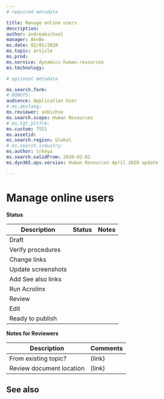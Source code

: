 ```yaml
---
# required metadata

title: Manage online users
description: 
author: andreabichsel
manager: AnnBe
ms.date: 02/01/2020
ms.topic: article
ms.prod: 
ms.service: dynamics-human-resources
ms.technology: 

# optional metadata

ms.search.form: 
# ROBOTS: 
audience: Application User
# ms.devlang: 
ms.reviewer: anbichse
ms.search.scope: Human Resources
# ms.tgt_pltfrm: 
ms.custom: 7521
ms.assetid: 
ms.search.region: Global
# ms.search.industry: 
ms.author: trkeya
ms.search.validFrom: 2020-02-01
ms.dyn365.ops.version: Human Resources April 2020 update

---
```


# Manage online users

**Status**

| Description | Status | Notes |
| --- | --- | --- |
| Draft |  |  |
| Verify procedures |  |  |
| Change links |  |  |
| Update screenshots |  |  |
| Add See also links |  |  |
| Run Acrolinx |  |  |
| Review |  |  |
| Edit |  |  |
| Ready to publish |  |  |

**Notes for Reviewers**

| Description | Comments |
| --- | --- |
| From existing topic? | (link) |
| Review document location | (link) |


## See also